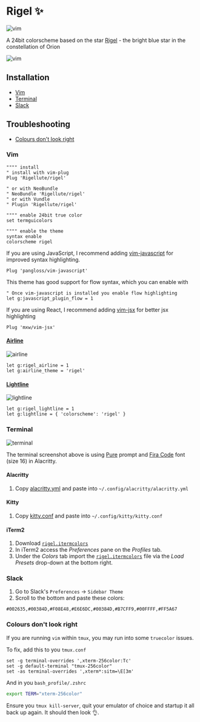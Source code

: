 # Rigel ✨

<img alt="vim" src="https://user-images.githubusercontent.com/12150276/62868142-d9a16100-bd0c-11e9-8d25-9e28afa6df37.png">

A 24bit colorscheme based on the star [Rigel](https://en.wikipedia.org/wiki/Rigel) - the bright blue star in the constellation of Orion

<img alt="vim" src="https://user-images.githubusercontent.com/12150276/62640613-e0f5f280-b939-11e9-8d34-f9b61cbdc842.png">

## Installation

- [Vim](#vim)
- [Terminal](#terminal)
- [Slack](#slack)

## Troubleshooting

- [Colours don't look right](#colours-dont-look-right)

### Vim

```vim
"""" install
" install with vim-plug
Plug 'Rigellute/rigel'

" or with NeoBundle
" NeoBundle 'Rigellute/rigel'
" or with Vundle
" Plugin 'Rigellute/rigel'

"""" enable 24bit true color
set termguicolors

"""" enable the theme
syntax enable
colorscheme rigel
```

If you are using JavaScript, I recommend adding [vim-javascript](https://github.com/pangloss/vim-javascript) for improved syntax highlighting.

```vim
Plug 'pangloss/vim-javascript'
```

This theme has good support for flow syntax, which you can enable with

```vim
" Once vim-javascript is installed you enable flow highlighting
let g:javascript_plugin_flow = 1

```

If you are using React, I recommend adding [vim-jsx](https://github.com/mxw/vim-jsx) for better jsx highlighting

```vim
Plug 'mxw/vim-jsx'
```

#### [Airline](https://github.com/vim-airline/vim-airline)

<img alt="airline" src="https://user-images.githubusercontent.com/12150276/62639300-28c74a80-b937-11e9-8376-06bbefceaf10.png">

```vim
let g:rigel_airline = 1
let g:airline_theme = 'rigel'
```

#### [Lightline](https://github.com/itchyny/lightline.vim)

<img alt="lightline" src="https://user-images.githubusercontent.com/12150276/62639141-cd955800-b936-11e9-8536-ef77698981cd.png">

```vim
let g:rigel_lightline = 1
let g:lightline = { 'colorscheme': 'rigel' }
```

### Terminal

<img alt="terminal" src="https://user-images.githubusercontent.com/12150276/60734655-8cc9ae00-9f48-11e9-994e-70f055945cfb.png">

The terminal screenshot above is using [Pure](https://github.com/sindresorhus/pure) prompt and [Fira Code](https://github.com/tonsky/FiraCode) font (size 16) in Alacritty.

#### Alacritty

1. Copy [alacritty.yml](./alacritty.yml) and paste into `~/.config/alacritty/alacritty.yml`

#### Kitty

1. Copy [kitty.conf](./kitty.config) and paste into `~/.config/kitty/kitty.conf`

#### iTerm2

1. Download [`rigel.itermcolors`](./rigel.itermcolors)
1. In iTerm2 access the _Preferences_ pane on the _Profiles_ tab.
1. Under the _Colors_ tab import the [`rigel.itermcolors`](./rigel.itermcolors) file via the _Load Presets_ drop-down at the bottom right.

### Slack

1. Go to Slack's `Preferences` → `Sidebar Theme`
1. Scroll to the bottom and paste these colors:

```
#002635,#00384D,#F08E48,#E6E6DC,#00384D,#B7CFF9,#00FFFF,#FF5A67
```

### Colours don't look right

If you are running `vim` within `tmux`, you may run into some `truecolor` issues.

To fix, add this to you `tmux.conf`

```tmux
set -g terminal-overrides ',xterm-256color:Tc'
set -g default-terminal "tmux-256color"
set -as terminal-overrides ',xterm*:sitm=\E[3m'
```

And in you `bash_profile/.zshrc`

```bash
export TERM="xterm-256color"
```

Ensure you `tmux kill-server`, quit your emulator of choice and startup it all back up again. It should then look 👌.

